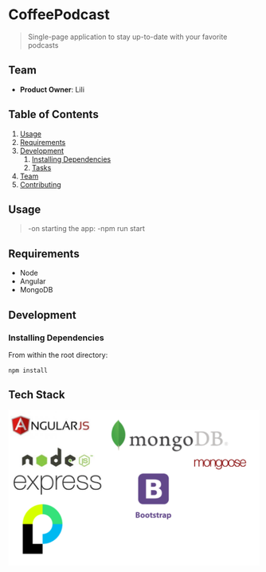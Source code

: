 # CoffeePodcast

> Single-page application to stay up-to-date with your favorite podcasts

## Team

  - __Product Owner__: Lili

## Table of Contents

1. [Usage](#Usage)
1. [Requirements](#requirements)
1. [Development](#development)
    1. [Installing Dependencies](#installing-dependencies)
    1. [Tasks](#tasks)
1. [Team](#team)
1. [Contributing](#contributing)

## Usage

> -on starting the app: 
>-npm run start

## Requirements

- Node 
- Angular 
- MongoDB

## Development

### Installing Dependencies

From within the root directory:

```
npm install
```

## Tech Stack
![VIEW](coffeePodcast.PNG)


